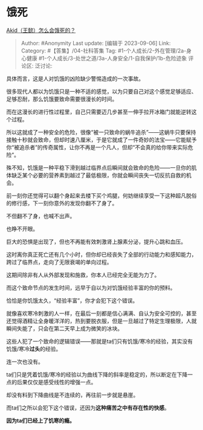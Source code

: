 # 饿死
[Akid（王懿）怎么会饿死的？](https://www.zhihu.com/question/620484340/answer/3200115845)

> Author: #Anonymity
> Last update: [编辑于 2023-09-06]
> Link:
> Category: #【答集】/04-社科答集
> Tag: #1-个人成长/2-外在管理/2a-身心健康 #1-个人成长/3-处世之道/3a-人身安全/1-自我保护/1b-危险迹象 
> 评论区:
> 泛讨论:

具体而言，这是人对饥饿的凶险缺少警惕造成的一次事故。

很多现代人都以为饥饿只是一种不适的感觉，以为只要自己对这个感觉足够适应、足够忍耐，那么饥饿要致命需要很漫长的时间。

而在这漫长的进行性过程里，自己只需要迈几步甚至一伸手拉开冰箱门就能逆转这个过程。

所以这就成了一种安全的危险，很像“被一只致命的蜗牛追杀”——这蜗牛只要保持接触十秒就会致命，但却时速八厘米，于是它就成了一件奇妙的法宝——它能赋予你“被追杀者”的传奇属性，让你不再是一个凡人，但却“不会真的给你带来实际危险”。

殊不知，饥饿是一种平稳下滑到越过临界点后瞬间就会致命的危险——一旦你的肌体缺乏某个必要的营养素到越过了最低极限，你就会瞬间丧失一切反抗自救的机会。

前一刻你还觉得可以翻个身起来去楼下买个鸡腿，何妨继续享受一下这种超凡脱俗的修行感，下一刻你意外的发现你翻不了身了。

不但翻不了身，也喊不出声。

也睁不开眼。

巨大的恐惧是出现了，但也不再能有效刺激肾上腺素分泌，提升心跳和血压。

这时离你真正死亡还有几个小时，但你却已经丧失了全部的行动能力和感知能力，跨过了临界点，走向了无限衰竭的单向过程。

这期间除非有人从外部发现和施救，你本人已经完全无能为力了。

而这个致命节点的发生时间，远早于自以为对饥饿经验丰富的你的预料。

恰恰是你饥饿太久，“经验丰富”，你才会犯下这个错误。

就像喜欢寒冷刺激的人一样，在最后一刻都是信心满满、自认为安全可控的，甚至还觉得酒精让全身暖洋洋的，热到要脱衣服，但是一旦越过了特定生理极限，人就瞬间失能了，只会在第二天早上成为微笑的冰块。

这些人犯了一个致命的逻辑错误——那就是ta们只有饥饿/寒冷的经验，其实没有饥饿/寒冷**过头**的经验。

连一次也没有。

ta们只是凭着饥饿/寒冷的经验以为曲线下降的斜率是稳定的，所以断定在下降一点的后果仅仅是感受线性的增强一点。

却没有料到下降曲线是不连续的，再往前一步就是悬崖。

而ta们之所以会犯下这个错误，还因为**这种痛苦之中有存在性的快感**。

**因为ta们已经上了饥寒的瘾。**

